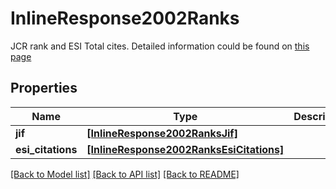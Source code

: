 # InlineResponse2002Ranks

JCR rank and ESI Total cites. Detailed information could be found on [this page](http://jcr.help.clarivate.com/Content/journal-profile-rank.htm)

## Properties
Name | Type | Description | Notes
------------ | ------------- | ------------- | -------------
**jif** | [**[InlineResponse2002RanksJif]**](InlineResponse2002RanksJif.md) |  | [optional] 
**esi_citations** | [**[InlineResponse2002RanksEsiCitations]**](InlineResponse2002RanksEsiCitations.md) |  | [optional] 

[[Back to Model list]](../README.md#documentation-for-models) [[Back to API list]](../README.md#documentation-for-api-endpoints) [[Back to README]](../README.md)


